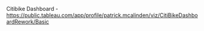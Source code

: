 Citibike Dashboard - https://public.tableau.com/app/profile/patrick.mcalinden/viz/CitiBikeDashboardRework/Basic
